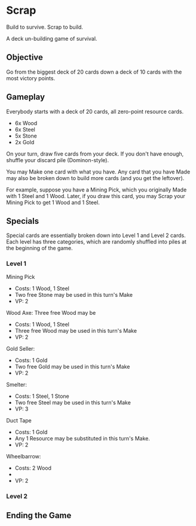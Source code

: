 Scrap
=====

Build to survive. Scrap to build.

A deck un-building game of survival.


Objective
---------

Go from the biggest deck of 20 cards down a deck of 10 cards with the most victory points.


Gameplay
--------

Everybody starts with a deck of 20 cards, all zero-point resource cards.

* 6x Wood
* 6x Steel
* 5x Stone
* 2x Gold

On your turn, draw five cards from your deck. If you don't have enough, shuffle your discard pile (Dominon-style).

You may Make one card with what you have. Any card that you have Made may also be broken down to build more cards (and you get the leftover).

For example, suppose you have a Mining Pick, which you originally Made with 1 Steel and 1 Wood. Later, if you draw this card, you may Scrap your Mining Pick to get 1 Wood and 1 Steel.

Specials
--------

Special cards are essentially broken down into Level 1 and Level 2 cards. Each level has three categories, which are randomly shuffled into piles at the beginning of the game.


### Level 1

Mining Pick
  - Costs: 1 Wood, 1 Steel
  - Two free Stone may be used in this turn's Make
  - VP: 2

Wood Axe: Three free Wood may be
  - Costs: 1 Wood, 1 Steel
  - Three free Wood may be used in this turn's Make
  - VP: 2

Gold Seller:
  - Costs: 1 Gold
  - Two free Gold may be used in this turn's Make
  - VP: 2

Smelter:
  - Costs: 1 Steel, 1 Stone
  - Two free Steel may be used in this turn's Make
  - VP: 3

Duct Tape
  - Costs: 1 Gold
  - Any 1 Resource may be substituted in this turn's Make.
  - VP: 2

Wheelbarrow:
  - Costs: 2 Wood
  -
  - VP: 2




### Level 2



Ending the Game
---------------
